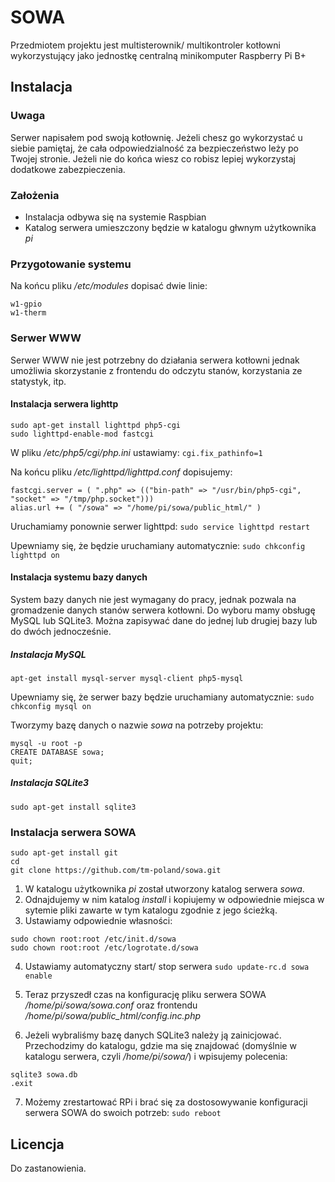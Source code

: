 # SOWA
Przedmiotem projektu jest multisterownik/ multikontroler kotłowni wykorzystujący jako jednostkę centralną minikomputer Raspberry Pi B+

## Instalacja
### Uwaga
Serwer napisałem pod swoją kotłownię. Jeżeli chesz go wykorzystać u siebie pamiętaj, że cała odpowiedzialność za bezpieczeństwo leży po Twojej stronie. Jeżeli nie do końca wiesz co robisz lepiej wykorzystaj dodatkowe zabezpieczenia. 

### Założenia
* Instalacja odbywa się na systemie Raspbian
* Katalog serwera umieszczony będzie w katalogu głwnym użytkownika *pi*

### Przygotowanie systemu
Na końcu pliku */etc/modules* dopisać dwie linie:
```
w1-gpio
w1-therm
```
### Serwer WWW
Serwer WWW nie jest potrzebny do działania serwera kotłowni jednak umożliwia skorzystanie z frontendu do odczytu stanów, korzystania ze statystyk, itp.

#### Instalacja serwera lighttp
```
sudo apt-get install lighttpd php5-cgi
sudo lighttpd-enable-mod fastcgi
```
W pliku */etc/php5/cgi/php.ini* ustawiamy:
`cgi.fix_pathinfo=1`

Na końcu pliku */etc/lighttpd/lighttpd.conf* dopisujemy: 
```
fastcgi.server = ( ".php" => (("bin-path" => "/usr/bin/php5-cgi", "socket" => "/tmp/php.socket")))
alias.url += ( "/sowa" => "/home/pi/sowa/public_html/" )
```
Uruchamiamy ponownie serwer lighttpd:
`sudo service lighttpd restart`

Upewniamy się, że będzie uruchamiany automatycznie:
`sudo chkconfig lighttpd on`

#### Instalacja systemu bazy danych
System bazy danych nie jest wymagany do pracy, jednak pozwala na gromadzenie danych stanów serwera kotłowni. Do wyboru mamy obsługę MySQL lub SQLite3. Można zapisywać dane do jednej lub drugiej bazy lub do dwóch jednocześnie.

##### Instalacja MySQL
`apt-get install mysql-server mysql-client php5-mysql`

Upewniamy się, że serwer bazy będzie uruchamiany automatycznie:
`sudo chkconfig mysql on`

Tworzymy bazę danych o nazwie *sowa* na potrzeby projektu:
```
mysql -u root -p
CREATE DATABASE sowa;
quit;
```

##### Instalacja SQLite3
`sudo apt-get install sqlite3`

### Instalacja serwera SOWA
```
sudo apt-get install git
cd
git clone https://github.com/tm-poland/sowa.git 
```
1. W katalogu użytkownika *pi* został utworzony katalog serwera *sowa*.
2. Odnajdujemy w nim katalog *install* i kopiujemy w odpowiednie miejsca w sytemie pliki zawarte w tym katalogu zgodnie z jego ścieżką.
3. Ustawiamy odpowiednie własności:
```
sudo chown root:root /etc/init.d/sowa
sudo chown root:root /etc/logrotate.d/sowa
```
4. Ustawiamy automatyczny start/ stop serwera
`sudo update-rc.d sowa enable`

5. Teraz przyszedł czas na konfigurację pliku serwera SOWA */home/pi/sowa/sowa.conf* oraz frontendu */home/pi/sowa/public_html/config.inc.php*

6. Jeżeli wybraliśmy bazę danych SQLite3 należy ją zainicjować. Przechodzimy do katalogu, gdzie ma się znajdować (domyślnie w katalogu serwera, czyli */home/pi/sowa/*) i wpisujemy polecenia:
```
sqlite3 sowa.db
.exit
```
7. Możemy zrestartować RPi i brać się za dostosowywanie konfiguracji serwera SOWA do swoich potrzeb:
`sudo reboot`

## Licencja
Do zastanowienia.
